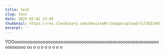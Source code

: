 ```yaml
---
title: test
slug: test
date: 2025-02-02 23:43
thumbnail: https://res.cloudinary.com/dxwistw0r/image/upload/v1738314455/mimi_cover_mkvgdp.jpg
excerpt: ''
---
```

YOOoooooooooooooooooooooooooooooooooooooooooooooooooooooooooooooooo oo o o o o o o o o
